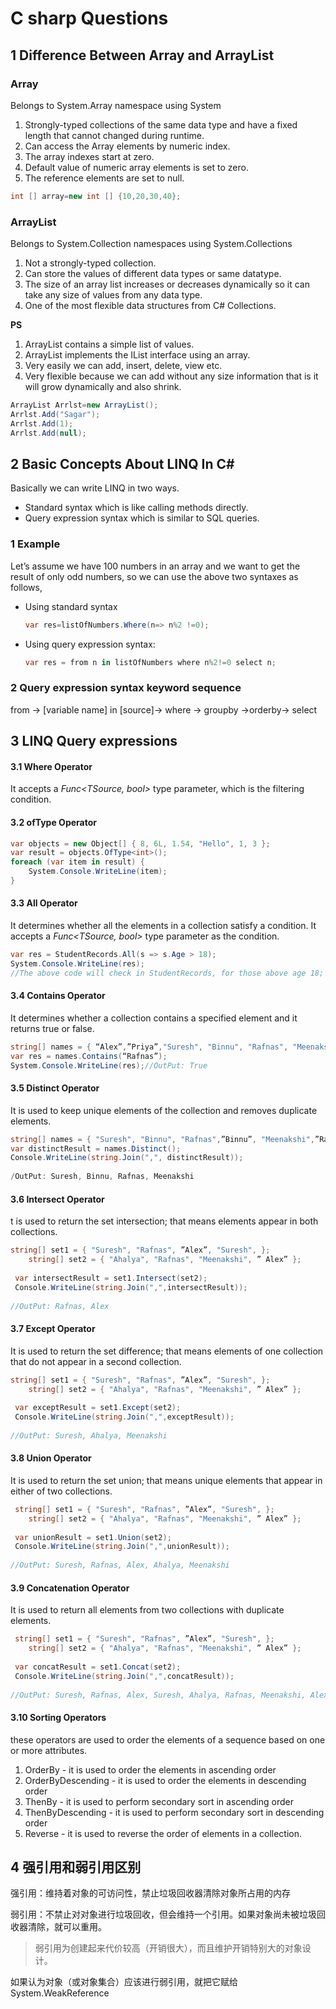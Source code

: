 # C sharp Questions

## 1 Difference Between Array and ArrayList

### Array 

Belongs to System.Array namespace using System

1. Strongly-typed collections of the same data type and have a fixed length that cannot changed during runtime.
2. Can access the Array elements by numeric index.
3. The array indexes start at zero.
4. Default value of numeric array elements is set to zero.
5. The reference elements are set to null.

```c#
int [] array=new int [] {10,20,30,40};
```

### ArrayList

Belongs to System.Collection namespaces using System.Collections

1. Not a strongly-typed collection.
2. Can store the values of different data types or same datatype.
3. The size of an array list increases or decreases dynamically so it can take any size of values from any data type.
4. One of the most flexible data structures from C# Collections.



  **PS** 

1. ArrayList contains a simple list of values.
2. ArrayList implements the IList interface using an array.
3. Very easily we can add, insert, delete, view etc.
4. Very flexible because we can add without any size information that is it will grow dynamically and also shrink.

```c#
ArrayList Arrlst=new ArrayList();
Arrlst.Add("Sagar");
Arrlst.Add(1);
Arrlst.Add(null);
```



## 2 Basic Concepts About LINQ In C#

Basically we can write LINQ in two ways.

* Standard syntax which is like calling methods directly.
* Query expression syntax which is similar to SQL queries.

### 1 Example 

Let’s assume we have 100 numbers in an array and we want to get the result of only odd numbers, so we can use the above two syntaxes as follows,

* Using standard syntax

  ```C#
  var res=listOfNumbers.Where(n=> n%2 !=0);
  ```

* Using query expression syntax:

  ```c#
  var res = from n in listOfNumbers where n%2!=0 select n;
  ```



### 2 Query expression syntax keyword sequence

from -> [variable name] in [source]-> where -> groupby ->orderby-> select

## 3 LINQ Query expressions

#### 3.1 Where Operator

It accepts a *Func<TSource, bool>* type parameter, which is the filtering condition.

#### 3.2 ofType Operator

```C#
var objects = new Object[] { 8, 6L, 1.54, "Hello", 1, 3 };  
var result = objects.OfType<int>();  
foreach (var item in result) {  
    System.Console.WriteLine(item);  
}
```

#### 3.3 All Operator

It determines whether all the elements in a collection satisfy a condition. It accepts a *Func<TSource, bool>* type parameter as the condition. 

```C#
var res = StudentRecords.All(s => s.Age > 18);  
System.Console.WriteLine(res);
//The above code will check in StudentRecords, for those above age 18;  if it's yes then it returns true otherwise it returns false.
```

#### 3.4 Contains Operator

It determines whether a collection contains a specified element and it returns true or false.

```C#
string[] names = { “Alex”,”Priya”,"Suresh", "Binnu", "Rafnas", "Meenakshi" };  
var res = names.Contains(“Rafnas”);  
System.Console.WriteLine(res);//OutPut: True 
```

#### 3.5 Distinct Operator

It is used to keep unique elements of the collection and removes duplicate elements.

```C#
string[] names = { "Suresh", "Binnu", "Rafnas",”Binnu”, "Meenakshi",”Rafnas” };  
var distinctResult = names.Distinct();  
Console.WriteLine(string.Join(",", distinctResult));   
  
/OutPut: Suresh, Binnu, Rafnas, Meenakshi 
```

#### 3.6 Intersect Operator

t is used to return the set intersection; that means elements appear in both collections.

```C#
string[] set1 = { "Suresh", "Rafnas", ”Alex”, "Suresh", };  
    string[] set2 = { "Ahalya", "Rafnas", "Meenakshi", ” Alex” };  
  
 var intersectResult = set1.Intersect(set2);  
 Console.WriteLine(string.Join(",",intersectResult));   
  
//OutPut: Rafnas, Alex  
```

#### 3.7 Except Operator

It is used to return the set difference; that means elements of one collection that do not appear in a second collection.

```C#
string[] set1 = { "Suresh", "Rafnas", ”Alex”, "Suresh", };  
    string[] set2 = { "Ahalya", "Rafnas", "Meenakshi", ” Alex” };  
  
 var exceptResult = set1.Except(set2);  
 Console.WriteLine(string.Join(",",exceptResult));   
  
//OutPut: Suresh, Ahalya, Meenakshi  
```

#### 3.8 Union Operator

It is used to return the set union; that means unique elements that appear in either of two collections.

```C#
 string[] set1 = { "Suresh", "Rafnas", ”Alex”, "Suresh", };  
    string[] set2 = { "Ahalya", "Rafnas", "Meenakshi", ” Alex” };  
  
 var unionResult = set1.Union(set2);  
 Console.WriteLine(string.Join(",",unionResult));   
  
//OutPut: Suresh, Rafnas, Alex, Ahalya, Meenakshi  
```



#### 3.9 Concatenation Operator

It is used to return all elements from two collections with duplicate elements.

```C#
 string[] set1 = { "Suresh", "Rafnas", ”Alex”, "Suresh", };  
    string[] set2 = { "Ahalya", "Rafnas", "Meenakshi", ” Alex” };  
  
 var concatResult = set1.Concat(set2);  
 Console.WriteLine(string.Join(",",concatResult));   
  
//OutPut: Suresh, Rafnas, Alex, Suresh, Ahalya, Rafnas, Meenakshi, Alex  
```

#### 3.10 Sorting Operators

these operators are used to order the elements of a sequence based on one or more attributes.

1. OrderBy - it is used to order the elements in ascending order
2. OrderByDescending - it is used to order the elements in descending order
3. ThenBy - it is used to perform secondary sort in ascending order
4. ThenByDescending - it is used to perform secondary sort in descending order
5. Reverse - it is used to reverse the order of elements in a collection.



## 4 强引用和弱引用区别

强引用：维持着对象的可访问性，禁止垃圾回收器清除对象所占用的内存

弱引用：不禁止对对象进行垃圾回收，但会维持一个引用。如果对象尚未被垃圾回收器清除，就可以重用。

> 弱引用为创建起来代价较高（开销很大），而且维护开销特别大的对象设计。

如果认为对象（或对象集合）应该进行弱引用，就把它赋给System.WeakReference

